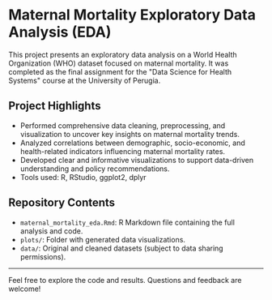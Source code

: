 # Maternal Mortality Exploratory Data Analysis (EDA)

This project presents an exploratory data analysis on a World Health Organization (WHO) dataset focused on maternal mortality. It was completed as the final assignment for the "Data Science for Health Systems" course at the University of Perugia.

## Project Highlights
- Performed comprehensive data cleaning, preprocessing, and visualization to uncover key insights on maternal mortality trends.
- Analyzed correlations between demographic, socio-economic, and health-related indicators influencing maternal mortality rates.
- Developed clear and informative visualizations to support data-driven understanding and policy recommendations.
- Tools used: R, RStudio, ggplot2, dplyr

## Repository Contents
- `maternal_mortality_eda.Rmd`: R Markdown file containing the full analysis and code.
- `plots/`: Folder with generated data visualizations.
- `data/`: Original and cleaned datasets (subject to data sharing permissions).

---

Feel free to explore the code and results. Questions and feedback are welcome!
